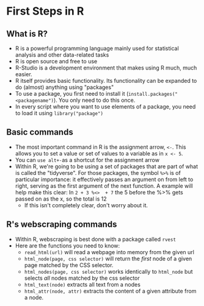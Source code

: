 # First Steps in R

## What is R?
* R is a powerful programming language mainly used for statistical analysis and other data-related tasks
* R is open source and free to use
* R-Studio is a development environment that makes using R much, much easier.
* R itself provides basic functionality. Its functionality can be expanded to do (almost) anything using "packages"
* To use a package, you first need to install it (`install.packages("<packagename")`). You only need to do this once.
* In every script where you want to use elements of a package, you need to load it using `library("package")`

## Basic commands
* The most important command in R is the assignment arrow, `<-`. This allows you to set a value or set of values to a variable as in `x <- 5`.
* You can `use alt+-`as a shortcut for the assignment arrow
* Within R, we're going to be using a set of packages that are part of what is called the "tidyverse". For those packages, the symbol `%>%` is of particular importance: it effectively passes an argument on from left to right, serving as the first argument of the next function. A example will help make this clear:
In `2 + 3 %<>  + 7` the 5 before the %>% gets passed on as the x, so the total is 12
   * If this isn't completely clear, don't worry about it.
  
## R's webscraping commands
* Within R, webscraping is best done with a package called `rvest`
* Here are the functions you need to know:
  * `read_html(url)` will read a webpage into memory from the given url
  * `html_node(page, css selector)` will return the *first* node of a given page matched by the CSS selector.
  * `html_nodes(page, css selector)` works identically to `html_node` but selects *all* nodes matched by the css selector
  * `html_text(node)` extracts all text from a nodes
  * `html_attr(node, attr)` extracts the content of a given attribute from a node. 
